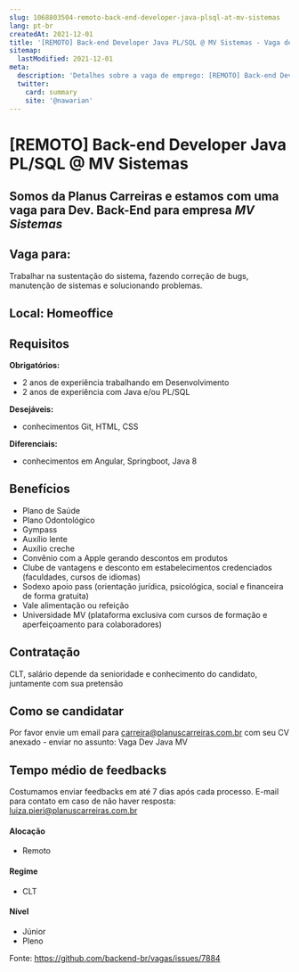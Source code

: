 ```yaml
---
slug: 1068803504-remoto-back-end-developer-java-plsql-at-mv-sistemas
lang: pt-br
createdAt: 2021-12-01
title: '[REMOTO] Back-end Developer Java PL/SQL @ MV Sistemas - Vaga de Emprego'
sitemap:
  lastModified: 2021-12-01
meta:
  description: 'Detalhes sobre a vaga de emprego: [REMOTO] Back-end Developer Java PL/SQL @ MV Sistemas'
  twitter:
    card: summary
    site: '@nawarian'
---
```


# [REMOTO] Back-end Developer Java PL/SQL @ MV Sistemas


## Somos da Planus Carreiras e estamos com uma vaga para Dev. Back-End para empresa **_MV Sistemas_**

## Vaga para:

Trabalhar na sustentação do sistema, fazendo correção de bugs, manutenção de sistemas e solucionando problemas.

## Local: Homeoffice

## Requisitos

**Obrigatórios:**
- 2 anos de experiência trabalhando em Desenvolvimento
- 2 anos de experiência com Java e/ou PL/SQL

**Desejáveis:**
- conhecimentos Git, HTML, CSS

**Diferenciais:**
- conhecimentos em Angular, Springboot, Java 8

## Benefícios

- Plano de Saúde
- Plano Odontológico
- Gympass
- Auxílio lente
- Auxílio creche
- Convênio com a Apple gerando descontos em produtos
- Clube de vantagens e desconto em estabelecimentos credenciados (faculdades, cursos de idiomas)
- Sodexo apoio pass (orientação jurídica, psicológica, social e financeira de forma gratuita)
- Vale alimentação ou refeição
- Universidade MV (plataforma exclusiva com cursos de formação e aperfeiçoamento para colaboradores)

## Contratação

CLT, salário depende da senioridade e conhecimento do candidato, juntamente com sua pretensão

## Como se candidatar

Por favor envie um email para carreira@planuscarreiras.com.br com seu CV anexado - enviar no assunto: Vaga Dev Java MV

## Tempo médio de feedbacks

Costumamos enviar feedbacks em até 7 dias após cada processo.
E-mail para contato em caso de não haver resposta: luiza.pieri@planuscarreiras.com.br

#### Alocação
- Remoto

#### Regime
- CLT


#### Nível
- Júnior
- Pleno




Fonte: https://github.com/backend-br/vagas/issues/7884